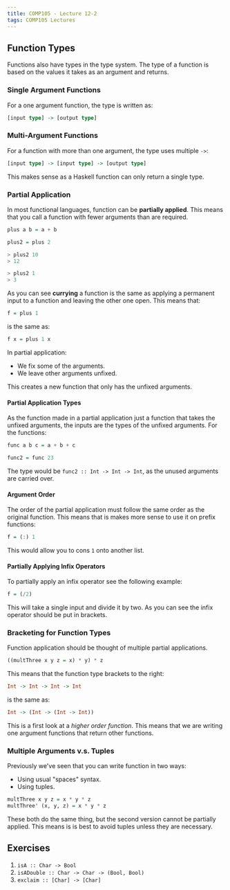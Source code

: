 ```yaml
---
title: COMP105 - Lecture 12-2
tags: COMP105 Lectures
---
```

## Function Types
Functions also have types in the type system. The type of a function is based on the values it takes as an argument and returns.

### Single Argument Functions
For a one argument function, the type is written as:

```haskell
[input type] -> [output type]
```

### Multi-Argument Functions
For a function with more than one argument, the type uses multiple `->`:

```haskell
[input type] -> [input type] -> [output type]
```

This makes sense as a Haskell function can only return a single type.

### Partial Application
In most functional languages, function can be **partially applied**. This means that you call a function with fewer arguments than are required.

```haskell
plus a b = a + b

plus2 = plus 2

> plus2 10
> 12

> plus2 1
> 3
```

As you can see **currying** a function is the same as applying a permanent input to a function and leaving the other one open. This means that:

```haskell
f = plus 1
```

is the same as:

```haskell
f x = plus 1 x
```

In partial application:

* We fix some of the arguments.
* We leave other arguments unfixed.

This creates a new function that only has the unfixed arguments.

#### Partial Application Types
As the function made in a partial application just a function that takes the unfixed arguments, the inputs are the types of the unfixed arguments. For the functions:

```haskell
func a b c = a + b + c

func2 = func 23
```

The type would be `func2 :: Int -> Int -> Int`, as the unused arguments are carried over.

#### Argument Order
The order of the partial application must follow the same order as the original function. This means that is makes more sense to use it on prefix functions:

```haskell
f = (:) 1
```

This would allow you to cons `1` onto another list.

#### Partially Applying Infix Operators
To partially apply an infix operator see the following example:

```haskell
f = (/2)
```

This will take a single input and divide it by two. As you can see the infix operator should be put in brackets.

### Bracketing for Function Types
Function application should be thought of multiple partial applications.

```haskell
((multThree x y z = x) * y) * z
```

This means that the function type brackets to the right:

```haskell
Int -> Int -> Int -> Int
```

is the same as:

```haskell
Int -> (Int -> (Int -> Int))
```

This is a first look at a *higher order function*. This means that we are writing one argument functions that return other functions.

### Multiple Arguments v.s. Tuples
Previously we've seen that you can write function in two ways:

* Using usual "spaces" syntax.
* Using tuples.

```haskell 
multThree x y z = x * y * z
multThree' (x, y, z) = x * y * z
```

These both do the same thing, but the second version cannot be partially applied. This means is is best to avoid tuples unless they are necessary.

## Exercises
1. `isA :: Char -> Bool`
1. `isADouble :: Char -> Char -> (Bool, Bool)`
1. `exclaim :: [Char] -> [Char]`